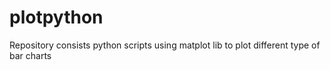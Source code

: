 # plotpython
Repository consists python scripts using matplot lib to plot different type of bar charts
